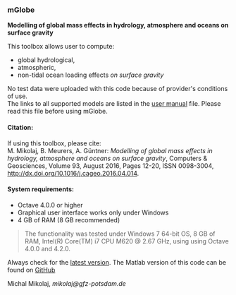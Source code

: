 ### mGlobe  
**Modelling of global mass effects in hydrology, atmosphere and oceans on surface gravity**

This toolbox allows user to compute:  
* global hydrological,
* atmospheric,
* non-tidal ocean loading effects _on surface gravity_  

No test data were uploaded with this code because of
provider's conditions of use.   
The links to all supported models
are listed in the [user manual](https://github.com/emenems/mGlobe/blob/master/USER_MANUAL/mGlobe_user_guide.md) file. Please read this
file before using mGlobe.

#### Citation:
If using this toolbox, please cite:  
M. Mikolaj, B. Meurers, A. Güntner: _Modelling of global mass effects in hydrology, atmosphere and oceans on surface gravity_,
Computers & Geosciences, Volume 93, August 2016, Pages 12-20, ISSN 0098-3004, http://dx.doi.org/10.1016/j.cageo.2016.04.014.

#### System requirements:
* Octave 4.0.0 or higher
* Graphical user interface works only under Windows
* 4 GB of RAM (8 GB recommended)
> The functionality was tested under Windows 7 64-bit OS,
8 GB of RAM, Intel(R) Core(TM) i7 CPU M620 @ 2.67 GHz,
using using Octave 4.0.0 and 4.2.0.  

Always check for the [latest version](https://github.com/emenems/mGlobe_octave).
The Matlab version of this code can be found on [GitHub](https://github.com/emenems/mGlobe)


Michal Mikolaj, _mikolaj@gfz-potsdam.de_
